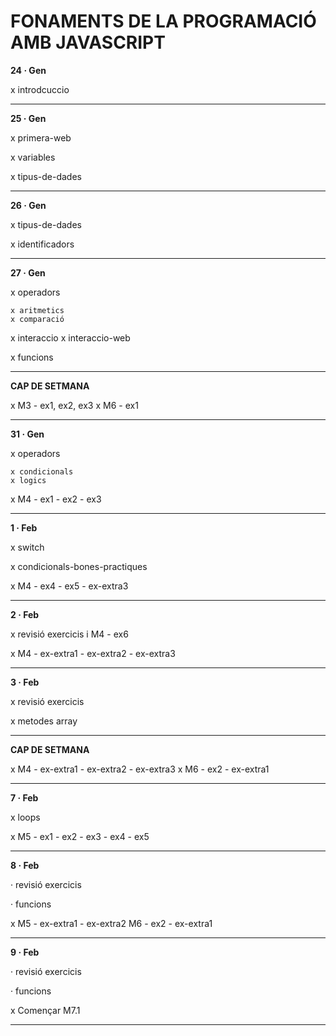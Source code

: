 # FONAMENTS DE LA PROGRAMACIÓ AMB JAVASCRIPT

**24 · Gen**

x introdcuccio

--------

**25 · Gen**

x primera-web

x variables

x tipus-de-dades

--------

**26 · Gen**

x tipus-de-dades

x identificadors

--------

**27 · Gen**

x operadors

    x aritmetics
    x comparació

x interaccio
    x interaccio-web

x funcions

--------

**CAP DE SETMANA**

x M3 - ex1, ex2, ex3
x M6 - ex1 

--------

**31 · Gen**

x operadors

    x condicionals
    x logics

x M4 - ex1 - ex2 - ex3

--------

**1 · Feb**

x switch

x condicionals-bones-practiques

x M4 - ex4 - ex5 - ex-extra3

--------

**2 · Feb**

x revisió exercicis i M4 - ex6

x M4 - ex-extra1 - ex-extra2 - ex-extra3

--------

**3 · Feb**

x revisió exercicis

x metodes array

--------

**CAP DE SETMANA**

x M4 - ex-extra1 - ex-extra2 - ex-extra3
x M6 - ex2 -  ex-extra1

--------

**7 · Feb**

x loops

x M5 - ex1 - ex2 - ex3 - ex4 - ex5

--------

**8 · Feb**

· revisió exercicis

· funcions

x M5 - ex-extra1 - ex-extra2 M6 - ex2  - ex-extra1

--------

**9 · Feb**

· revisió exercicis

· funcions

x Començar M7.1

--------

